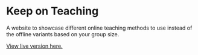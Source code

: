# Keep on Teaching

A website to showcase different online teaching methods to use instead of the offline variants based on your group size.

[View live version here.](https://tlc-uva.github.io/educational-redesign-aid/)
